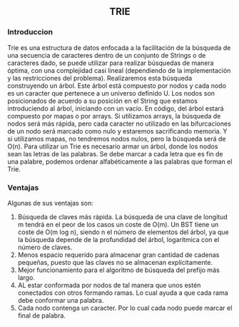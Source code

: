 <div align="center">
  
  ## TRIE
 
 
    
</div>

### Introduccion
 
</ol>
    Trie es una estructura de datos enfocada a la facilitación de la búsqueda de una secuencia de caracteres dentro de un conjunto de Strings o de caracteres dado, se puede utilizar para realizar búsquedas de manera óptima, con una complejidad casi lineal (dependiendo de la implementación y las restricciones del problema).
    Realizaremos esta búsqueda construyendo un árbol. Este árbol está compuesto por nodos y cada nodo es un caracter que pertenece a un universo definido U. Los nodos son posicionados de acuerdo a su posición en el String que estamos introduciendo al árbol, iniciando con un vacío.
    En código, del árbol estará compuesto por mapas o por arrays. Si utilizamos arrays, la búsqueda de nodos será más rápida, pero cada caracter no utilizado en las bifurcaciones de un nodo será marcado como nulo y estaremos sacrificando memoria. Y si utilizamos mapas, no tendremos nodos nulos, pero la búsqueda será de O(n).
Para utilizar un Trie es necesario armar un árbol, donde los nodos sean las letras de las palabras. Se debe marcar a cada letra que es fin de una palabre, podemos ordenar alfabéticamente a las palabras que forman el Trie.

### Ventajas
Algunas de sus ventajas son:

1) Búsqueda de claves más rápida. La búsqueda de una clave de longitud m tendrá en el peor de los casos un coste de O(m). Un BST tiene un coste de O(m log n), siendo n el número de elementos del árbol, ya que la búsqueda depende de la profundidad del árbol, logarítmica con el número de claves.
2) Menos espacio requerido para almacenar gran cantidad de cadenas pequeñas, puesto que las claves no se almacenan explícitamente.
3) Mejor funcionamiento para el algoritmo de búsqueda del prefijo más largo.
4) AL estar conformada por nodos de tal manera que unos estén conectados con otros formando ramas. Lo cual ayuda a que cada rama debe conformar una palabra.
5) Cada nodo contenga un caracter. Por lo cual cada nodo puede marcar el final de palabra.
</div>
